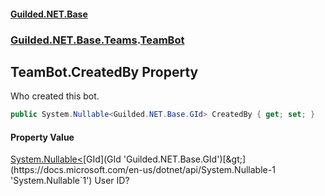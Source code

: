 
#### [Guilded.NET.Base](index 'index')
### [Guilded.NET.Base.Teams](index#Guilded_NET_Base_Teams 'Guilded.NET.Base.Teams').[TeamBot](TeamBot 'Guilded.NET.Base.Teams.TeamBot')
## TeamBot.CreatedBy Property
Who created this bot.  
```csharp
public System.Nullable<Guilded.NET.Base.GId> CreatedBy { get; set; }
```

#### Property Value
[System.Nullable&lt;](https://docs.microsoft.com/en-us/dotnet/api/System.Nullable-1 'System.Nullable`1')[GId](GId 'Guilded.NET.Base.GId')[&gt;](https://docs.microsoft.com/en-us/dotnet/api/System.Nullable-1 'System.Nullable`1')
User ID?
